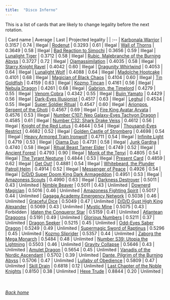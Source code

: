 ```yaml
---
title:  "Disco Inferno"
---
```


This is a list of cards that are likely to change legality before the next rotation.

| Card name | Average | Last | Projected legality |
| :-- |
[Karbonala Warrior](https://db.ygoprodeck.com/card/?search=Karbonala%20Warrior) | 0.3157 | 0.74 | Illegal |
[Rodenut](https://db.ygoprodeck.com/card/?search=Rodenut) | 0.3293 | 0.61 | Illegal |
[Wall of Thorns](https://db.ygoprodeck.com/card/?search=Wall%20of%20Thorns) | 0.3649 | 0.58 | Illegal |
[Bad Reaction to Simochi](https://db.ygoprodeck.com/card/?search=Bad%20Reaction%20to%20Simochi) | 0.3656 | 0.59 | Illegal |
[Lunalight Tiger](https://db.ygoprodeck.com/card/?search=Lunalight%20Tiger) | 0.3712 | 0.58 | Illegal |
[Rubic, Malebranche of the Burning Abyss](https://db.ygoprodeck.com/card/?search=Rubic,%20Malebranche%20of%20the%20Burning%20Abyss) | 0.3727 | 0.72 | Illegal |
[Ojamassimilation](https://db.ygoprodeck.com/card/?search=Ojamassimilation) | 0.4035 | 0.58 | Illegal |
[Starry Knight Rayel](https://db.ygoprodeck.com/card/?search=Starry%20Knight%20Rayel) | 0.4042 | 0.60 | Illegal |
[Dragunity Whirlwind](https://db.ygoprodeck.com/card/?search=Dragunity%20Whirlwind) | 0.4053 | 0.64 | Illegal |
[Lunalight Wolf](https://db.ygoprodeck.com/card/?search=Lunalight%20Wolf) | 0.4088 | 0.64 | Illegal |
[Madolche Hootcake](https://db.ygoprodeck.com/card/?search=Madolche%20Hootcake) | 0.4101 | 0.68 | Illegal |
[Magician of Black Chaos](https://db.ygoprodeck.com/card/?search=Magician%20of%20Black%20Chaos) | 0.4104 | 0.60 | Illegal |
[Tin Goldfish](https://db.ygoprodeck.com/card/?search=Tin%20Goldfish) | 0.4159 | 0.63 | Illegal |
[Kozmo Tincan](https://db.ygoprodeck.com/card/?search=Kozmo%20Tincan) | 0.4161 | 0.56 | Illegal |
[Nebula Dragon](https://db.ygoprodeck.com/card/?search=Nebula%20Dragon) | 0.4261 | 0.68 | Illegal |
[Gabrion, the Timelord](https://db.ygoprodeck.com/card/?search=Gabrion,%20the%20Timelord) | 0.4279 | 0.55 | Illegal |
[Venom Cobra](https://db.ygoprodeck.com/card/?search=Venom%20Cobra) | 0.4342 | 0.55 | Illegal |
[Bujin Yamato](https://db.ygoprodeck.com/card/?search=Bujin%20Yamato) | 0.4429 | 0.56 | Illegal |
[Dark-Eyes Illusionist](https://db.ygoprodeck.com/card/?search=Dark-Eyes%20Illusionist) | 0.4517 | 0.63 | Illegal |
[Leghul](https://db.ygoprodeck.com/card/?search=Leghul) | 0.4534 | 0.55 | Illegal |
[Super Soldier Ritual](https://db.ygoprodeck.com/card/?search=Super%20Soldier%20Ritual) | 0.4547 | 0.60 | Illegal |
[Arionpos, Serpent of the Ghoti](https://db.ygoprodeck.com/card/?search=Arionpos,%20Serpent%20of%20the%20Ghoti) | 0.4567 | 0.69 | Illegal |
[Fire King Avatar Arvata](https://db.ygoprodeck.com/card/?search=Fire%20King%20Avatar%20Arvata) | 0.4576 | 0.53 | Illegal |
[Number C107: Neo Galaxy-Eyes Tachyon Dragon](https://db.ygoprodeck.com/card/?search=Number%20C107:%20Neo%20Galaxy-Eyes%20Tachyon%20Dragon) | 0.4585 | 0.61 | Illegal |
[Number C32: Shark Drake Veiss](https://db.ygoprodeck.com/card/?search=Number%20C32:%20Shark%20Drake%20Veiss) | 0.4612 | 0.56 | Illegal |
[Knight of the Red Lotus](https://db.ygoprodeck.com/card/?search=Knight%20of%20the%20Red%20Lotus) | 0.4644 | 0.54 | Illegal |
[Thousand-Eyes Restrict](https://db.ygoprodeck.com/card/?search=Thousand-Eyes%20Restrict) | 0.4682 | 0.52 | Illegal |
[Golden Castle of Stromberg](https://db.ygoprodeck.com/card/?search=Golden%20Castle%20of%20Stromberg) | 0.4698 | 0.54 | Illegal |
[Heavy Armored Train Ironwolf](https://db.ygoprodeck.com/card/?search=Heavy%20Armored%20Train%20Ironwolf) | 0.4711 | 0.54 | Illegal |
[Infinite Light](https://db.ygoprodeck.com/card/?search=Infinite%20Light) | 0.4719 | 0.53 | Illegal |
[Ojama Duo](https://db.ygoprodeck.com/card/?search=Ojama%20Duo) | 0.4731 | 0.58 | Illegal |
[Junk Gardna](https://db.ygoprodeck.com/card/?search=Junk%20Gardna) | 0.4740 | 0.58 | Illegal |
[Ritual Beast Tamer Elder](https://db.ygoprodeck.com/card/?search=Ritual%20Beast%20Tamer%20Elder) | 0.4749 | 0.52 | Illegal |
[Ancient Forest](https://db.ygoprodeck.com/card/?search=Ancient%20Forest) | 0.4793 | 0.90 | Illegal |
[Monk of the Tenyi](https://db.ygoprodeck.com/card/?search=Monk%20of%20the%20Tenyi) | 0.4805 | 0.54 | Illegal |
[The Tyrant Neptune](https://db.ygoprodeck.com/card/?search=The%20Tyrant%20Neptune) | 0.4844 | 0.53 | Illegal |
[Present Card](https://db.ygoprodeck.com/card/?search=Present%20Card) | 0.4859 | 0.62 | Illegal |
[Get Out!](https://db.ygoprodeck.com/card/?search=Get%20Out!) | 0.4881 | 0.54 | Illegal |
[Whitebeard, the Plunder Patroll Helm](https://db.ygoprodeck.com/card/?search=Whitebeard,%20the%20Plunder%20Patroll%20Helm) | 0.4914 | 0.52 | Illegal |
[Messenger of Peace](https://db.ygoprodeck.com/card/?search=Messenger%20of%20Peace) | 0.4926 | 0.54 | Illegal |
[D/D/D Super Doom King Dark Armageddon](https://db.ygoprodeck.com/card/?search=D/D/D%20Super%20Doom%20King%20Dark%20Armageddon) | 0.4951 | 0.53 | Illegal |
[Amazoness Scouts](https://db.ygoprodeck.com/card/?search=Amazoness%20Scouts) | 0.4990 | 0.63 | Illegal |
[Darkness Destroyer](https://db.ygoprodeck.com/card/?search=Darkness%20Destroyer) | 0.5011 | 0.43 | Unlimited |
[Nimble Beaver](https://db.ygoprodeck.com/card/?search=Nimble%20Beaver) | 0.5011 | 0.43 | Unlimited |
[Downerd Magician](https://db.ygoprodeck.com/card/?search=Downerd%20Magician) | 0.5016 | 0.46 | Unlimited |
[Amazoness Fighting Spirit](https://db.ygoprodeck.com/card/?search=Amazoness%20Fighting%20Spirit) | 0.5017 | 0.44 | Unlimited |
[Gagaga Academy Emergency Network](https://db.ygoprodeck.com/card/?search=Gagaga%20Academy%20Emergency%20Network) | 0.5038 | 0.46 | Unlimited |
[Graceful Dice](https://db.ygoprodeck.com/card/?search=Graceful%20Dice) | 0.5049 | 0.47 | Unlimited |
[D/D/D Gust High King Alexander](https://db.ygoprodeck.com/card/?search=D/D/D%20Gust%20High%20King%20Alexander) | 0.5069 | 0.43 | Unlimited |
[Mystic Mine](https://db.ygoprodeck.com/card/?search=Mystic%20Mine) | 0.5075 | 0.43 | Forbidden |
[Idaten the Conqueror Star](https://db.ygoprodeck.com/card/?search=Idaten%20the%20Conqueror%20Star) | 0.5159 | 0.41 | Unlimited |
[Atlantean Dragoons](https://db.ygoprodeck.com/card/?search=Atlantean%20Dragoons) | 0.5191 | 0.49 | Unlimited |
[Glorious Numbers](https://db.ygoprodeck.com/card/?search=Glorious%20Numbers) | 0.5211 | 0.37 | Unlimited |
[Dragon Seeker](https://db.ygoprodeck.com/card/?search=Dragon%20Seeker) | 0.5215 | 0.45 | Unlimited |
[Odd-Eyes Saber Dragon](https://db.ygoprodeck.com/card/?search=Odd-Eyes%20Saber%20Dragon) | 0.5249 | 0.49 | Unlimited |
[Supermagic Sword of Raptinus](https://db.ygoprodeck.com/card/?search=Supermagic%20Sword%20of%20Raptinus) | 0.5296 | 0.45 | Unlimited |
[Kozmo Sliprider](https://db.ygoprodeck.com/card/?search=Kozmo%20Sliprider) | 0.5357 | 0.44 | Unlimited |
[Zaborg the Mega Monarch](https://db.ygoprodeck.com/card/?search=Zaborg%20the%20Mega%20Monarch) | 0.5484 | 0.48 | Unlimited |
[Number S39: Utopia the Lightning](https://db.ygoprodeck.com/card/?search=Number%20S39:%20Utopia%20the%20Lightning) | 0.5503 | 0.46 | Unlimited |
[Gravity Collapse](https://db.ygoprodeck.com/card/?search=Gravity%20Collapse) | 0.5646 | 0.43 | Unlimited |
[Amulet Dragon](https://db.ygoprodeck.com/card/?search=Amulet%20Dragon) | 0.5654 | 0.45 | Unlimited |
[Vanadis of the Nordic Ascendant](https://db.ygoprodeck.com/card/?search=Vanadis%20of%20the%20Nordic%20Ascendant) | 0.5702 | 0.39 | Unlimited |
[Dante, Pilgrim of the Burning Abyss](https://db.ygoprodeck.com/card/?search=Dante,%20Pilgrim%20of%20the%20Burning%20Abyss) | 0.5706 | 0.47 | Unlimited |
[Lullaby of Obedience](https://db.ygoprodeck.com/card/?search=Lullaby%20of%20Obedience) | 0.5809 | 0.47 | Unlimited |
[Skill Drain](https://db.ygoprodeck.com/card/?search=Skill%20Drain) | 0.6818 | 0.12 | Unlimited |
[Last Chapter of the Noble Knights](https://db.ygoprodeck.com/card/?search=Last%20Chapter%20of%20the%20Noble%20Knights) | 0.8150 | 0.38 | Unlimited |
[Hexe Trude](https://db.ygoprodeck.com/card/?search=Hexe%20Trude) | 0.8844 | 0.20 | Unlimited |

<br>

###### [Back home](index)